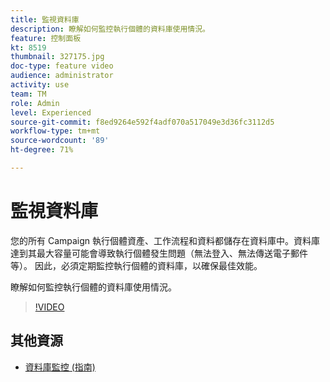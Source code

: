 ```yaml
---
title: 監視資料庫
description: 瞭解如何監控執行個體的資料庫使用情況。
feature: 控制面板
kt: 8519
thumbnail: 327175.jpg
doc-type: feature video
audience: administrator
activity: use
team: TM
role: Admin
level: Experienced
source-git-commit: f8ed9264e592f4adf070a517049e3d36fc3112d5
workflow-type: tm+mt
source-wordcount: '89'
ht-degree: 71%

---
```


# 監視資料庫

您的所有 Campaign 執行個體資產、工作流程和資料都儲存在資料庫中。資料庫達到其最大容量可能會導致執行個體發生問題（無法登入、無法傳送電子郵件等）。 因此，必須定期監控執行個體的資料庫，以確保最佳效能。

瞭解如何監控執行個體的資料庫使用情況。

>[!VIDEO](https://video.tv.adobe.com/v/327175?quality=12)

## 其他資源

* [資料庫監控 (指南)](https://experienceleague.adobe.com/docs/control-panel/using/performance-monitoring/database-monitoring.html?lang=zh-Hant#performance-monitoring)

